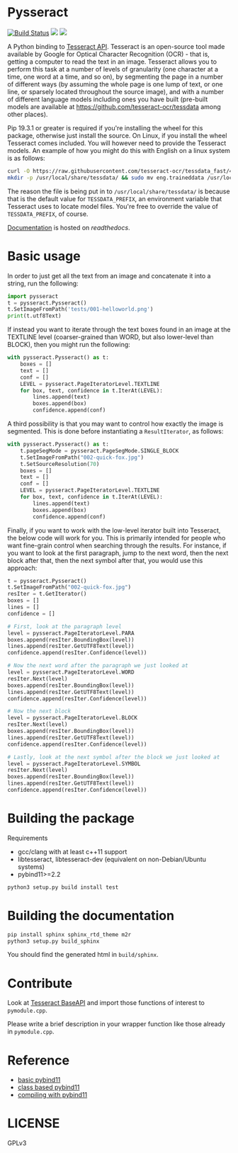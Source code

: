 Pysseract
=========

[![Build Status](https://travis-ci.org/xiahongze/pysseract.svg?branch=master)](https://travis-ci.org/xiahongze/pysseract)
[![](https://img.shields.io/badge/python-3.5+-blue.svg)](https://www.python.org/download/releases/3.5.0/)
[![](https://readthedocs.org/projects/pysseract/badge/?version=latest)](https://pysseract.readthedocs.io/en/latest/?badge=latest)

A Python binding to [Tesseract API](https://github.com/tesseract-ocr/tesseract). Tesseract is an open-source tool made available by Google for Optical Character Recognition (OCR) - that is, getting a computer to read the text in an image. Tesseract allows you to perform this task at a number of levels of granularity (one character at a time, one word at a time, and so on), by segmenting the page in a number of different ways (by assuming the whole page is one lump of text, or one line, or sparsely located throughout the source image), and with a number of different language models including ones you have built (pre-built models are available at https://github.com/tesseract-ocr/tessdata among other places).

Pip 19.3.1 or greater is required if you're installing the wheel for this package, otherwise just install the source. On Linux, if you install the wheel Tesseract comes included. You will however need to provide the Tesseract models. An example of how you might do this with English on a linux system is as follows:

```bash
curl -O https://raw.githubusercontent.com/tesseract-ocr/tessdata_fast/4.0.0/eng.traineddata
mkdir -p /usr/local/share/tessdata/ && sudo mv eng.traineddata /usr/local/share/tessdata/ 
```

The reason the file is being put in to `/usr/local/share/tessdata/` is because that is the default value for `TESSDATA_PREFIX`, an environment variable that Tesseract uses to locate model files. You're free to override the value of `TESSDATA_PREFIX`, of course. 

[Documentation](https://pysseract.readthedocs.io/en/latest/pysseract.html) is hosted on *readthedocs*.

# Basic usage

In order to just get all the text from an image and concatenate it into a string, run the following:

```python
import pysseract
t = pysseract.Pysseract()
t.SetImageFromPath('tests/001-helloworld.png')
print(t.utf8Text)
```

If instead you want to iterate through the text boxes found in an image at the TEXTLINE level (coarser-grained than WORD, but also lower-level than BLOCK), then you might run the following:

```python
with pysseract.Pysseract() as t:
    boxes = []
    text = []
    conf = []
    LEVEL = pysseract.PageIteratorLevel.TEXTLINE
    for box, text, confidence in t.IterAt(LEVEL):
        lines.append(text)
        boxes.append(box)
        confidence.append(conf)
```

A third possibility is that you may want to control how exactly the image is segmented. This is done before instantiating a `ResultIterator`, as follows:

```python
with pysseract.Pysseract() as t:
    t.pageSegMode = pysseract.PageSegMode.SINGLE_BLOCK
    t.SetImageFromPath("002-quick-fox.jpg")
    t.SetSourceResolution(70)
    boxes = []
    text = []
    conf = []
    LEVEL = pysseract.PageIteratorLevel.TEXTLINE
    for box, text, confidence in t.IterAt(LEVEL):
        lines.append(text)
        boxes.append(box)
        confidence.append(conf)
```

Finally, if you want to work with the low-level iterator built into Tesseract, the below code will work for you. This is primarily intended for people who want fine-grain control when searching through the results. For instance, if you want to look at the first paragraph, jump to the next word, then the next block after that, then the next symbol after that, you would use this approach:

```python
t = pysseract.Pysseract()
t.SetImageFromPath("002-quick-fox.jpg")
resIter = t.GetIterator()
boxes = []
lines = []
confidence = []

# First, look at the paragraph level
level = pysseract.PageIteratorLevel.PARA
boxes.append(resIter.BoundingBox(level))
lines.append(resIter.GetUTF8Text(level))
confidence.append(resIter.Confidence(level))

# Now the next word after the paragraph we just looked at
level = pysseract.PageIteratorLevel.WORD
resIter.Next(level)
boxes.append(resIter.BoundingBox(level))
lines.append(resIter.GetUTF8Text(level))
confidence.append(resIter.Confidence(level))

# Now the next block
level = pysseract.PageIteratorLevel.BLOCK
resIter.Next(level)
boxes.append(resIter.BoundingBox(level))
lines.append(resIter.GetUTF8Text(level))
confidence.append(resIter.Confidence(level))

# Lastly, look at the next symbol after the block we just looked at
level = pysseract.PageIteratorLevel.SYMBOL
resIter.Next(level)
boxes.append(resIter.BoundingBox(level))
lines.append(resIter.GetUTF8Text(level))
confidence.append(resIter.Confidence(level))
```

# Building the package

Requirements

- gcc/clang with at least c++11 support
- libtesseract, libtesseract-dev (equivalent on non-Debian/Ubuntu systems)
- pybind11>=2.2

```bash
python3 setup.py build install test
```

# Building the documentation

```bash
pip install sphinx sphinx_rtd_theme m2r
python3 setup.py build_sphinx
```

You should find the generated html in `build/sphinx`.

# Contribute

Look at [Tesseract BaseAPI](https://github.com/tesseract-ocr/tesseract/blob/master/src/api/baseapi.cpp)
and import those functions of interest to `pymodule.cpp`.

Please write a brief description in your wrapper function like those already in `pymodule.cpp`.

# Reference

- [basic pybind11](https://pybind11.readthedocs.io/en/master/basics.html)
- [class based pybind11](https://pybind11.readthedocs.io/en/master/classes.html)
- [compiling with pybind11](https://pybind11.readthedocs.io/en/master/compiling.html)

# LICENSE

GPLv3
